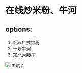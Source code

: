 # 在线炒米粉、牛河

## options:

1. 经典广式炒粉
2. 干炒牛河
3. 东北大腰子

![image](https://github.com/mouhui/Sponsor/blob/main/images/pay-weixin.jpeg)
